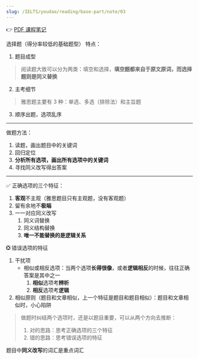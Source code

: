 ```yaml
---
slug: /IELTS/youdao/reading/base-part/note/03
---
```


👉 [PDF 课程笔记](阅读基础3%20课程笔记.pdf)

选择题（得分率较低的基础题型）
特点：
1. 题目成型
> 阅读题大致可以分为两类：填空和选择，**填空题都来自于原文原词，而选择题则是同义替换**
2. 主考细节
> 雅思题主要有 3 种：单选、多选（排除法）和主旨题
3. 顺序出题，选项乱序

---

做题方法：
1. 读题，画出题目中的关键词
2. 回归定位
3. **分析所有选项，画出所有选项中的关键词**
4. 寻找同义改写得出答案

---

✅ 正确选项的三个特征：

1. **客观**不主观（雅思题目只有主观题，没有客观题）
2. 留有余地不**极端**
3. 一一对应同义改写
   1. 同义词替换
   2. 同义结构替换
   3. **唯一不能替换的是逻辑关系**

❎ 错误选项的特征

1. 干扰项
   - 相似或相反选项：当两个选项**长得很像**，或者**逻辑相反**的时候，往往正确答案是其中之一
      1. **相似**选项考**辨析**
      2. **相反**选项考**逻辑**
2. 相似原则（题目和文章相似，上一个特征是题目和题目相似）：题目和文章相似时，小心陷阱

> 做题时纠结两个选项时，还是以题目重要，可以从两个方向去推断：
> 1. 对的思路：思考正确选项的三个特征
> 2. 错的思路：思考错误选项的特征

题目中**同义改写**的词汇是重点词汇